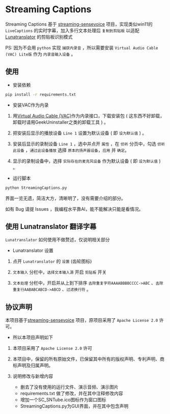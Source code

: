 # Streaming Captions

Streaming Captions 基于 [streaming-sensevoice](https://github.com/pengzhendong/streaming-sensevoice) 项目，实现类似win11的 `LiveCaptions` 的实时字幕，加入多行文本处理后 `复制到剪贴板` 以适配 [Lunatranslator](https://github.com/HIllya51/LunaTranslator) 的剪贴板识别模式

PS: 因为不会用 `python` 实现 `捕获内录音` ，所以需要安装 `Virtual Audio Cable (VAC) Lite版` 作为 `内录音输入设备` 。

## 使用

- 安装依赖

```bash
pip install -r requirements.txt
```

- 安装VAC作为内录

1. 用[Virtual Audio Cable (VAC)](https://vac.muzychenko.net/en/)作为内录接口，下载安装包 ( 这东西不好卸载，卸载时请用GeekUninstaller之类的卸载工具 ) 。

2. 把安装后显示的播放设备 `Line 1` 设置为默认设备 ( 即 `设为默认值` ) 。

3. 安装后显示的录制设备 `Line 1` ，选中并点开 `属性` ，在 `侦听` 分页中，勾选 `侦听此设备` ，`通过此设备播放` 选择 `原本的扬声器设备`，`应用` 并 `确定`。

4. 显示的录制设备中，选择 `实际存在的麦克风设备` 作为默认设备 ( 即 `设为默认值` ) 。

- 运行脚本

```bash
python StreamingCaptions.py
```
界面一览无遗，简洁大方，清晰明了，没有需要介绍的部分。

如有 Bug 请提 Issues ，我编程水平靠AI，能不能解决只能是看情况。 

## 使用 Lunatranslator 翻译字幕

 `Lunatranslator` 如何使用不做赘述，仅说明相关部分

-  Lunatranslator 设置

1. 点开 `Lunatranslator` 的 `设置` (齿轮图标) 

2. `文本输入` 分栏中，`选择文本输入源` 开启 `剪贴板` 开关

3. `文本处理` 分栏中，开启并从上到下排序 `去除重复字符AAAABBBBCCCC->ABC` 、`去除重复行AABABCABCD->ABCD` 、`过滤换行符` 。

## 协议声明

本项目基于[streaming-sensevoice](https://github.com/pengzhendong/streaming-sensevoice) 项目，原项目采用了 `Apache License 2.0` 许可。

- 所以本项目声明如下

1. 本项目采用了 `Apache License 2.0` 许可

2. 本项目中，保留的所有原始文件，已保留其中所有的版权声明、专利声明、商标声明及归属声明。

3. 说明修改与新增内容
	* 删去了没有使用的运行文件、演示音频、演示图片
	* requirements.txt 做了修改，并在其中注释修改内容
	* 增加一个SC_SNTube.ico图标作为窗口图标
	* StreamingCaptions.py为GUI界面，并在其中包含声明